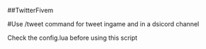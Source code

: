 ##TwitterFivem

#Use /tweet command for tweet ingame and in a dsicord channel

Check the config.lua before using this script
